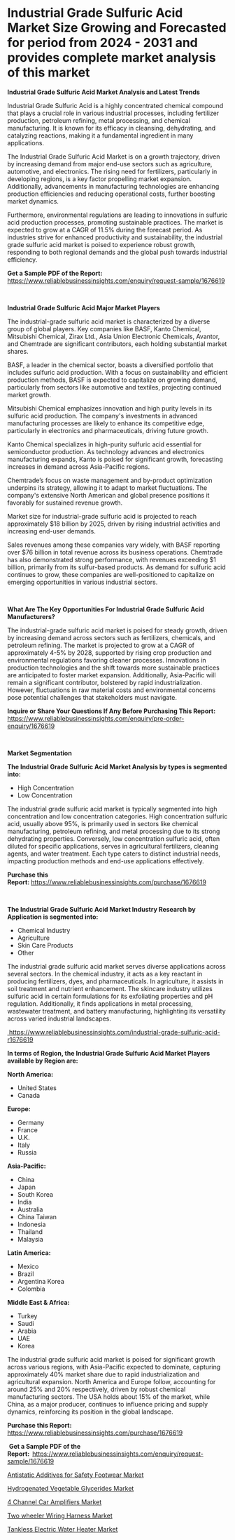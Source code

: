 <p><h1>Industrial Grade Sulfuric Acid Market Size Growing and Forecasted for period from 2024 - 2031 and provides complete market analysis of this market</h1></p><p><strong>Industrial Grade Sulfuric Acid Market Analysis and Latest Trends</strong></p>
<p><p>Industrial Grade Sulfuric Acid is a highly concentrated chemical compound that plays a crucial role in various industrial processes, including fertilizer production, petroleum refining, metal processing, and chemical manufacturing. It is known for its efficacy in cleansing, dehydrating, and catalyzing reactions, making it a fundamental ingredient in many applications.</p><p>The Industrial Grade Sulfuric Acid Market is on a growth trajectory, driven by increasing demand from major end-use sectors such as agriculture, automotive, and electronics. The rising need for fertilizers, particularly in developing regions, is a key factor propelling market expansion. Additionally, advancements in manufacturing technologies are enhancing production efficiencies and reducing operational costs, further boosting market dynamics. </p><p>Furthermore, environmental regulations are leading to innovations in sulfuric acid production processes, promoting sustainable practices. The market is expected to grow at a CAGR of 11.5% during the forecast period. As industries strive for enhanced productivity and sustainability, the industrial grade sulfuric acid market is poised to experience robust growth, responding to both regional demands and the global push towards industrial efficiency.</p></p>
<p><strong>Get a Sample PDF of the Report:&nbsp;</strong> <a href="https://www.reliablebusinessinsights.com/enquiry/request-sample/1676619?utm_campaign=60&utm_medium=2&utm_source=Github&utm_content=ia&utm_term=30092024&utm_id=industrial-grade-sulfuric-acid">https://www.reliablebusinessinsights.com/enquiry/request-sample/1676619</a></p>
<p>&nbsp;</p>
<p><strong>Industrial Grade Sulfuric Acid Major Market Players</strong></p>
<p><p>The industrial-grade sulfuric acid market is characterized by a diverse group of global players. Key companies like BASF, Kanto Chemical, Mitsubishi Chemical, Zirax Ltd., Asia Union Electronic Chemicals, Avantor, and Chemtrade are significant contributors, each holding substantial market shares.</p><p>BASF, a leader in the chemical sector, boasts a diversified portfolio that includes sulfuric acid production. With a focus on sustainability and efficient production methods, BASF is expected to capitalize on growing demand, particularly from sectors like automotive and textiles, projecting continued market growth.</p><p>Mitsubishi Chemical emphasizes innovation and high purity levels in its sulfuric acid production. The company's investments in advanced manufacturing processes are likely to enhance its competitive edge, particularly in electronics and pharmaceuticals, driving future growth.</p><p>Kanto Chemical specializes in high-purity sulfuric acid essential for semiconductor production. As technology advances and electronics manufacturing expands, Kanto is poised for significant growth, forecasting increases in demand across Asia-Pacific regions.</p><p>Chemtrade’s focus on waste management and by-product optimization underpins its strategy, allowing it to adapt to market fluctuations. The company's extensive North American and global presence positions it favorably for sustained revenue growth.</p><p>Market size for industrial-grade sulfuric acid is projected to reach approximately $18 billion by 2025, driven by rising industrial activities and increasing end-user demands.</p><p>Sales revenues among these companies vary widely, with BASF reporting over $76 billion in total revenue across its business operations. Chemtrade has also demonstrated strong performance, with revenues exceeding $1 billion, primarily from its sulfur-based products. As demand for sulfuric acid continues to grow, these companies are well-positioned to capitalize on emerging opportunities in various industrial sectors.</p></p>
<p>&nbsp;</p>
<p><strong>What Are The Key Opportunities For Industrial Grade Sulfuric Acid Manufacturers?</strong></p>
<p><p>The industrial-grade sulfuric acid market is poised for steady growth, driven by increasing demand across sectors such as fertilizers, chemicals, and petroleum refining. The market is projected to grow at a CAGR of approximately 4-5% by 2028, supported by rising crop production and environmental regulations favoring cleaner processes. Innovations in production technologies and the shift towards more sustainable practices are anticipated to foster market expansion. Additionally, Asia-Pacific will remain a significant contributor, bolstered by rapid industrialization. However, fluctuations in raw material costs and environmental concerns pose potential challenges that stakeholders must navigate.</p></p>
<p><strong>Inquire or Share Your Questions If Any Before Purchasing This Report:</strong> <a href="https://www.reliablebusinessinsights.com/enquiry/pre-order-enquiry/1676619?utm_campaign=60&utm_medium=2&utm_source=Github&utm_content=ia&utm_term=30092024&utm_id=industrial-grade-sulfuric-acid">https://www.reliablebusinessinsights.com/enquiry/pre-order-enquiry/1676619</a></p>
<p>&nbsp;</p>
<p><strong>Market Segmentation</strong></p>
<p><strong>The Industrial Grade Sulfuric Acid Market Analysis by types is segmented into:</strong></p>
<p><ul><li>High Concentration</li><li>Low Concentration</li></ul></p>
<p><p>The industrial grade sulfuric acid market is typically segmented into high concentration and low concentration categories. High concentration sulfuric acid, usually above 95%, is primarily used in sectors like chemical manufacturing, petroleum refining, and metal processing due to its strong dehydrating properties. Conversely, low concentration sulfuric acid, often diluted for specific applications, serves in agricultural fertilizers, cleaning agents, and water treatment. Each type caters to distinct industrial needs, impacting production methods and end-use applications effectively.</p></p>
<p><strong>Purchase this Report:&nbsp;</strong><a href="https://www.reliablebusinessinsights.com/purchase/1676619?utm_campaign=60&utm_medium=2&utm_source=Github&utm_content=ia&utm_term=30092024&utm_id=industrial-grade-sulfuric-acid">https://www.reliablebusinessinsights.com/purchase/1676619</a></p>
<p>&nbsp;</p>
<p><strong>The Industrial Grade Sulfuric Acid Market Industry Research by Application is segmented into:</strong></p>
<p><ul><li>Chemical Industry</li><li>Agriculture</li><li>Skin Care Products</li><li>Other</li></ul></p>
<p><p>The industrial grade sulfuric acid market serves diverse applications across several sectors. In the chemical industry, it acts as a key reactant in producing fertilizers, dyes, and pharmaceuticals. In agriculture, it assists in soil treatment and nutrient enhancement. The skincare industry utilizes sulfuric acid in certain formulations for its exfoliating properties and pH regulation. Additionally, it finds applications in metal processing, wastewater treatment, and battery manufacturing, highlighting its versatility across varied industrial landscapes.</p></p>
<p><a href="https://www.reliablebusinessinsights.com/industrial-grade-sulfuric-acid-r1676619?utm_campaign=60&utm_medium=2&utm_source=Github&utm_content=ia&utm_term=30092024&utm_id=industrial-grade-sulfuric-acid">&nbsp;https://www.reliablebusinessinsights.com/industrial-grade-sulfuric-acid-r1676619</a></p>
<p><strong>In terms of Region, the Industrial Grade Sulfuric Acid Market Players available by Region are:</strong></p>
<p>
    <p> <strong> North America: </strong>
        <ul>
            <li>United States</li>
            <li>Canada</li>
        </ul>
        </p> 
    <p> <strong> Europe: </strong>
        <ul>
            <li>Germany</li>
            <li>France</li>
            <li>U.K.</li>
            <li>Italy</li>
            <li>Russia</li>
        </ul>
        </p> 
    <p> <strong> Asia-Pacific: </strong>
        <ul>
            <li>China</li>
            <li>Japan</li>
            <li>South Korea</li>
            <li>India</li>
            <li>Australia</li>
            <li>China Taiwan</li>
            <li>Indonesia</li>
            <li>Thailand</li>
            <li>Malaysia</li>
        </ul>
        </p> 
    <p> <strong> Latin America: </strong>
        <ul>
            <li>Mexico</li>
            <li>Brazil</li>
            <li>Argentina Korea</li>
            <li>Colombia</li>
        </ul>
        </p> 
    <p> <strong> Middle East & Africa: </strong>
        <ul>
            <li>Turkey</li>
            <li>Saudi</li>
            <li>Arabia</li>
            <li>UAE</li>
            <li>Korea</li>
        </ul>
    </p>
    </p>
<p><p>The industrial grade sulfuric acid market is poised for significant growth across various regions, with Asia-Pacific expected to dominate, capturing approximately 40% market share due to rapid industrialization and agricultural expansion. North America and Europe follow, accounting for around 25% and 20% respectively, driven by robust chemical manufacturing sectors. The USA holds about 15% of the market, while China, as a major producer, continues to influence pricing and supply dynamics, reinforcing its position in the global landscape.</p></p>
<p><strong>Purchase this Report: </strong><a href="https://www.reliablebusinessinsights.com/purchase/1676619?utm_campaign=60&utm_medium=2&utm_source=Github&utm_content=ia&utm_term=30092024&utm_id=industrial-grade-sulfuric-acid">https://www.reliablebusinessinsights.com/purchase/1676619</a></p>
<p>&nbsp;<strong>Get a Sample PDF of the Report:&nbsp;&nbsp;</strong><a href="https://www.reliablebusinessinsights.com/enquiry/request-sample/1676619?utm_campaign=60&utm_medium=2&utm_source=Github&utm_content=ia&utm_term=30092024&utm_id=industrial-grade-sulfuric-acid">https://www.reliablebusinessinsights.com/enquiry/request-sample/1676619</a></p>
<p><strong></strong></p>
<p><p><a href="https://github.com/MelgarBasny/Market-Research-Report-List-1/blob/main/antistatic-additives-for-safety-footwear-market.md?utm_campaign=60&utm_medium=2&utm_source=Github&utm_content=ia&utm_term=30092024&utm_id=industrial-grade-sulfuric-acid">Antistatic Additives for Safety Footwear Market</a></p><p><a href="https://github.com/MarilynDouglas476/Market-Research-Report-List-1/blob/main/hydrogenated-vegetable-glycerides-market.md?utm_campaign=60&utm_medium=2&utm_source=Github&utm_content=ia&utm_term=30092024&utm_id=industrial-grade-sulfuric-acid">Hydrogenated Vegetable Glycerides Market</a></p><p><a href="https://issuu.com/reportprime-2/docs/4-channel-car-amplifiers-market-siz_a357ed91463603?utm_campaign=60&utm_medium=2&utm_source=Github&utm_content=ia&utm_term=30092024&utm_id=industrial-grade-sulfuric-acid">4 Channel Car Amplifiers Market</a></p><p><a href="https://issuu.com/reportprime-2/docs/two-wheeler-wiring-harness-market-s_ec2c224d4649d0?utm_campaign=60&utm_medium=2&utm_source=Github&utm_content=ia&utm_term=30092024&utm_id=industrial-grade-sulfuric-acid">Two wheeler Wiring Harness Market</a></p><p><a href="https://www.linkedin.com/pulse/global-tankless-electric-water-heater-market-analysis-kmtqc?utm_campaign=60&utm_medium=2&utm_source=Github&utm_content=ia&utm_term=30092024&utm_id=industrial-grade-sulfuric-acid">Tankless Electric Water Heater Market</a></p></p>